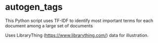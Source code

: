 autogen_tags
============
This Python script uses TF-IDF to identify most important terms for each document among a large set of documents

Uses LibraryThing (https://www.librarything.com/) data for illustration.
